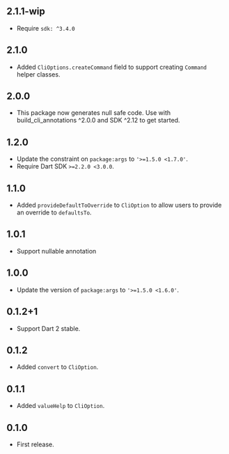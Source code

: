 ## 2.1.1-wip

- Require `sdk: ^3.4.0`

## 2.1.0

- Added `CliOptions.createCommand` field to support creating `Command` helper
  classes.

## 2.0.0

- This package now generates null safe code. Use with build_cli_annotations
  ^2.0.0 and SDK ^2.12 to get started.

## 1.2.0

- Update the constraint on `package:args` to `'>=1.5.0 <1.7.0'`.
- Require Dart SDK `>=2.2.0 <3.0.0`.

## 1.1.0

- Added `provideDefaultToOverride` to `CliOption` to allow users to provide an
  override to `defaultsTo`.

## 1.0.1

- Support nullable annotation

## 1.0.0

- Update the version of `package:args` to `'>=1.5.0 <1.6.0'`.

## 0.1.2+1

- Support Dart 2 stable.

## 0.1.2

- Added `convert` to `CliOption`.

## 0.1.1

- Added `valueHelp` to `CliOption`.

## 0.1.0

- First release.

